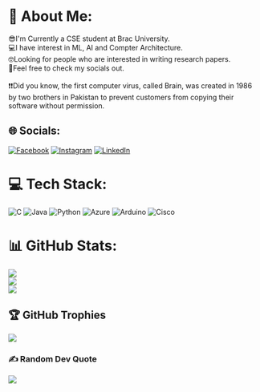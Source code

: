 # 💫 About Me:
😎I'm Currently a CSE student at Brac University.<br>💻I have interest in ML, AI and Compter Architecture.<br>🤓Looking for people who are interested in writing research papers.<br>🙌Feel free to check my socials out.<br><br>❗❗Did you know, the first computer virus, called Brain, was created in 1986 by two brothers in Pakistan to prevent customers from copying their software without permission.


## 🌐 Socials:
[![Facebook](https://img.shields.io/badge/Facebook-%231877F2.svg?logo=Facebook&logoColor=white)](https://facebook.com/letthebatbewithyou) [![Instagram](https://img.shields.io/badge/Instagram-%23E4405F.svg?logo=Instagram&logoColor=white)](https://instagram.com/letthebatbewithyou) [![LinkedIn](https://img.shields.io/badge/LinkedIn-%230077B5.svg?logo=linkedin&logoColor=white)](https://linkedin.com/in/taufiq222) 

# 💻 Tech Stack:
![C](https://img.shields.io/badge/c-%2300599C.svg?style=plastic&logo=c&logoColor=white) ![Java](https://img.shields.io/badge/java-%23ED8B00.svg?style=plastic&logo=openjdk&logoColor=white) ![Python](https://img.shields.io/badge/python-3670A0?style=plastic&logo=python&logoColor=ffdd54) ![Azure](https://img.shields.io/badge/azure-%230072C6.svg?style=plastic&logo=microsoftazure&logoColor=white) ![Arduino](https://img.shields.io/badge/-Arduino-00979D?style=plastic&logo=Arduino&logoColor=white) ![Cisco](https://img.shields.io/badge/cisco-%23049fd9.svg?style=plastic&logo=cisco&logoColor=black)
# 📊 GitHub Stats:
![](https://github-readme-stats.vercel.app/api?username=taufiqmrahman&theme=gotham&hide_border=false&include_all_commits=false&count_private=false)<br/>
![](https://github-readme-streak-stats.herokuapp.com/?user=taufiqmrahman&theme=gotham&hide_border=false)<br/>
![](https://github-readme-stats.vercel.app/api/top-langs/?username=taufiqmrahman&theme=gotham&hide_border=false&include_all_commits=false&count_private=false&layout=compact)

## 🏆 GitHub Trophies
![](https://github-profile-trophy.vercel.app/?username=taufiqmrahman&theme=radical&no-frame=false&no-bg=false&margin-w=4)

### ✍️ Random Dev Quote
![](https://quotes-github-readme.vercel.app/api?type=horizontal&theme=radical)

<!-- Proudly created with GPRM ( https://gprm.itsvg.in ) -->
